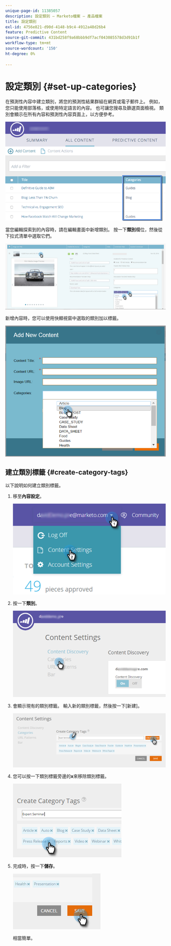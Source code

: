 ```yaml
---
unique-page-id: 11385057
description: 設定類別 — Marketo檔案 — 產品檔案
title: 設定類別
exl-id: 4756e821-d90d-4148-b9c4-4912a48d26b4
feature: Predictive Content
source-git-commit: 431bd258f9a68bbb9df7acf043085578d3d91b1f
workflow-type: tm+mt
source-wordcount: '150'
ht-degree: 0%

---
```


# 設定類別 {#set-up-categories}

在預測性內容中建立類別，將您的預測性結果群組在網頁或電子郵件上。 例如，您只能使用部落格，或使用特定語言的內容。 也可讓您搜尋及篩選頁面檢視。  類別會顯示在所有內容和預測性內容頁面上，以方便參考。

![](assets/image2017-10-3-9-3a3-3a44.png)

當您編輯探索到的內容時，請在編輯畫面中新增類別。 按一下&#x200B;**類別**&#x200B;欄位，然後從下拉式清單中選取它們。

![](assets/two.png)

新增內容時，您可以使用快顯視窗中選取的類別加以標籤。

![](assets/add-new-content-dropdown-hand.png)

## 建立類別標籤 {#create-category-tags}

以下說明如何建立類別標籤。

1. 移至&#x200B;**內容設定**。

   ![](assets/settings-dropdown-hand-1.png)

1. 按一下&#x200B;**類別**。

   ![](assets/content-discovery-categories-hand.png)

1. 會顯示現有的類別標籤。 輸入新的類別標籤，然後按一下[新建] **&#x200B;**。

   ![](assets/content-settings-create-cat-tags-hand.png)

1. 您可以按一下類別標籤旁邊的&#x200B;**x**&#x200B;來移除類別標籤。

   ![](assets/remove-category-tag-updated.png)

1. 完成時，按一下&#x200B;**儲存**。

   ![](assets/save-new.png)

   相當簡單。
